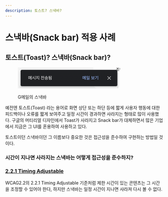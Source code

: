 ```yaml
---
description: 토스트? 스낵바?
---
```


# 스낵바(Snack bar) 적용 사례

## 토스트(Toast)? 스낵바(Snack bar)?

<figure><img src="../../.gitbook/assets/image (82).png" alt="" width="326"><figcaption><p>G메일의 스낵바</p></figcaption></figure>

예전엔 토스트(Toast) 라는 용어로 화면 상단 또는 하단 등에 짧게 사용자 행동에 대한 피드백이나 오류를 짧게 보여주고 일정 시간이 경과하면 사라지는 형태로 많이 사용했다. 구글의 머티리얼 디자인에서 Toast가 사라지고 Snack bar가 대체하면서 많은 기업에서 지금은 그 UI를 혼용하여 사용하고 있다.

토스트이던 스낵바이던 그 이름보다 중요한 것은 접근성을 준수하여 구현하는 방법일 것이다.

### 시간이 지나면 사라지는 스낵바는 어떻게 접근성을 준수하지?

### [**2.2.1 Timing Adjustable**](https://www.w3.org/WAI/WCAG22/Understanding/timing-adjustable.html)

WCAG2.2의 2.2.1 Timing Adjustable 기준처럼 제한 시간이 있는 콘텐츠는 그 시간을 조정할 수 있어야 한다, 하지만 스낵바는 일정 시간이 지나면 사라져 다시 볼 수 없다.
